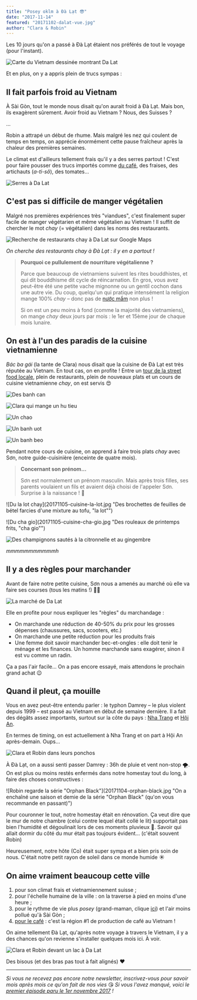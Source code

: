 ```yaml
---
title: "Posey oklm à Đà Lạt 😎"
date: "2017-11-14"
featured: "20171102-dalat-vue.jpg"
author: "Clara & Robin"
---
```


Les 10 jours qu'on a passé à Đà Lạt étaient nos préférés de tout le voyage (pour
l'instant).

![Carte du Vietnam dessinée montrant Da Lat](20171114-carte-vietnam-dalat.png)

Et en plus, on y a appris plein de trucs sympas :

## Il fait parfois froid au Vietnam

À Sài Gòn, tout le monde nous disait qu'on aurait froid à Đà Lạt. Mais bon, ils
exagèrent sûrement. Avoir froid au Vietnam ? Nous, des Suisses ?

...

Robin a attrapé un début de rhume. Mais malgré les nez qui coulent de temps en
temps, on apprécie énormément cette pause fraîcheur après la chaleur des
premières semaines.

Le climat est d'ailleurs tellement frais qu'il y a des serres partout ! C'est
pour faire pousser des trucs importés comme
[du café](https://eaudepoisson.com/2017/11/09/tellement-de-cafe-quon-en-tremble-encore/),
des fraises, des artichauts (_a-ti-sô_), des tomates...

![Serres à Da Lat](20171106-serres-dalat.jpg)

## C'est pas si difficile de manger végétalien

Malgré nos premières expériences très "viandues", c'est finalement super facile
de manger végétarien et même végétalien au Vietnam ! Il suffit de chercher le
mot _chay_ (= végétalien) dans les noms des restaurants.

![Recherche de restaurants chay à Da Lat sur Google Maps](20171109-maps-recherche-chay.png)

_On cherche des restaurants chay à Đà Lạt : il y en a partout !_

> **Pourquoi ce pullulement de nourriture végétalienne ?**
>
> Parce que beaucoup de vietnamiens suivent les rites bouddhistes, et qui dit
> bouddhisme dit cycle de réincarnation. En gros, vous avez peut-être été une
> petite vache mignonne ou un gentil cochon dans une autre vie. Du coup,
> quelqu'un qui pratique intensément la religion mange 100% *chay* – donc pas de
> [nước mắm](https://eaudepoisson.com/a-propos/) non plus !
>
> Si on est un peu moins à fond (comme la majorité des vietnamiens), on mange
> _chay_ deux jours par mois : le 1er et 15ème jour de chaque mois lunaire.

## On est à l'un des paradis de la cuisine vietnamienne

_Bác ba gái_ (la tante de Clara) nous disait que la cuisine de Đà Lạt est très
réputée au Vietnam. En tout cas, on en profite ! Entre un
[tour de la street food locale](https://eaudepoisson.com/2017/11/08/vous-avez-dit-street-food/),
plein de restaurants, plein de nouveaux plats et un cours de cuisine
vietnamienne _chay_, on est servis 😍

![Des banh can](20171109-banh-can.jpg "Des banh can, nouveau petit-déjeuner préféré de Robin")

![Clara qui mange un hu tieu](20171108-hu-tieu.jpg "Clara qui mange un hu tieu")

![Un chao](20171109-chao.jpg "Un chao")

![Un banh uot](20171109-banh-uot.jpg "Un banh uot")

![Un banh beo](20171108-banh-beo.jpg "Un banh beo")

Pendant notre cours de cuisine, on apprend à faire trois plats _chay_ avec Sơn,
notre guide-cuisinière (enceinte de quatre mois).

> **Concernant son prénom...**
>
> Sơn est normalement un prénom masculin. Mais après trois filles, ses parents
> voulaient un fils et avaient déjà choisi de l'appeler Sơn. Surprise à la
> naissance ! 🐣

![Du la lot chay](20171105-cuisine-la-lot.jpg "Des brochettes de feuilles de
bétel farcies d'une mixture au tofu, "la lot"")

![Du cha gio](20171105-cuisine-cha-gio.jpg "Des rouleaux de printemps frits,
"cha gio"")

![Des champignons sautés à la citronnelle et au gingembre](20171105-cuisine-champignons.jpg "Des champignons sautés à la citronnelle et au gingembre")

_mmmmmmmmmmmh_

## Il y a des règles pour marchander

Avant de faire notre petite cuisine, Sơn nous a amenés au marché où elle va
faire ses courses (tous les matins !) 🍅🍄

![La marché de Da Lat](20171105-cho-lon-dalat.jpg)

Elle en profite pour nous expliquer les "règles" du marchandage :

- On marchande une réduction de 40-50% du prix pour les grosses dépenses
  (chaussures, sacs, scooters, etc.)
- On marchande une petite réduction pour les produits frais
- Une femme doit savoir marchander bec-et-ongles : elle doit tenir le ménage et
  les finances. Un homme marchande sans exagérer, sinon il est vu comme un
  radin.

Ça a pas l'air facile... On a pas encore essayé, mais attendons le prochain
grand achat 😉

## Quand il pleut, ça mouille

Vous en avez peut-être entendu parler : le typhon Damrey – le plus violent
depuis 1999 – est passé au Vietnam en début de semaine dernière. Il a fait des
dégâts assez importants, surtout sur la côte du pays :
[Nha Trang](https://www.rts.ch/info/monde/9058333-un-nouveau-typhon-frappe-le-vietnam-et-fait-au-moins-27-morts.html)
et
[Hội An](http://www.rts.ch/info/monde/9060897-la-touristique-ville-de-hoi-an-noyee-par-les-crues-50-morts-au-vietnam.html).

En termes de timing, on est actuellement à Nha Trang et on part à Hội An
après-demain. Oups...

![Clara et Robin dans leurs ponchos](20171104-raincoats.jpg "Nous durant Damrey")

À Đà Lạt, on a aussi senti passer Damrey : 36h de pluie et vent non-stop 🌪. On
est plus ou moins restés enfermés dans notre homestay tout du long, à faire des
choses constructives :

![Robin regarde la série "Orphan Black"](20171104-orphan-black.jpg "On a
enchaîné une saison et demie de la série "Orphan Black" (qu'on vous recommande
en passant)")

Pour couronner le tout, notre homestay était en rénovation. Ça veut dire que le
mur de notre chambre (celui contre lequel était collé le lit) supportait pas
bien l'humidité et dégoulinait lors de ces moments pluvieux 🌊. Savoir qui
allait dormir du côté du mur était pas toujours évident... (c'était souvent
Robin)

Heureusement, notre hôte (Co) était super sympa et a bien pris soin de nous.
C'était notre petit rayon de soleil dans ce monde humide ☀️

## On aime vraiment beaucoup cette ville

1. pour son climat frais et vietnamiennement suisse ;
2. pour l'échelle humaine de la ville : on la traverse à pied en moins d'une
   heure ;
3. pour le rythme de vie plus *posey* (grand-maman, clique
   [ici](http://www.programme-tv.net/news/buzz/51095-que-veut-dire-posey/)) et
   l'air moins pollué qu'à Sài Gòn ;
4. [pour le café](https://eaudepoisson.com/2017/11/09/tellement-de-cafe-quon-en-tremble-encore/) :
   c'est la région #1 de production de café au Vietnam !

On aime tellement Đà Lạt, qu'après notre voyage à travers le Vietnam, il y a des
chances qu'on revienne s'installer quelques mois ici. À voir.

![Clara et Robin devant un lac à Da Lat](20171106-vue-lac-dalat.jpg)

Des bisous (et des bras pas tout à fait alignés) ❤️

---

_Si vous ne recevez pas encore notre newsletter, inscrivez-vous pour savoir mois
après mois ce qu'on fait de nos vies_ 😘 _Si vous l'avez manqué, voici le
[premier épisode paru le 1er novembre 2017](http://mailchi.mp/586882bfbe1c/pisode-1-coucou-du-vietnam)
!_
